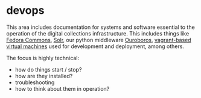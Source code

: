 devops
====

This area includes documentation for systems and software essential to the operation of the digital collections infrastructure.  This includes things like [Fedora Commons](fedora/), [Solr](solr/), our python middleware [Ouroboros](ouroboros/), [vagrant-based virtual machines](virtual_machines/) used for development and deployment, among others.

The focus is highly technical:
* how do things start / stop?
* how are they installed?
* troubleshooting
* how to think about them in operation?
